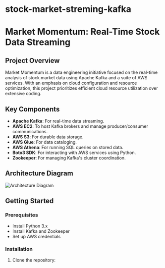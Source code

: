 # stock-market-streming-kafka

# Market Momentum: Real-Time Stock Data Streaming

## Project Overview
Market Momentum is a data engineering initiative focused on the real-time analysis of stock market data using Apache Kafka and a suite of AWS services. With an emphasis on cloud configuration and resource optimization, this project prioritizes efficient cloud resource utilization over extensive coding.

## Key Components
- **Apache Kafka**: For real-time data streaming.
- **AWS EC2**: To host Kafka brokers and manage producer/consumer communications.
- **AWS S3**: For durable data storage.
- **AWS Glue**: For data cataloging.
- **AWS Athena**: For running SQL queries on stored data.
- **Boto3 SDK**: For interacting with AWS services using Python.
- **Zookeeper**: For managing Kafka's cluster coordination.

## Architecture Diagram
![Architecture Diagram](path/to/your/image.jpg)

## Getting Started
### Prerequisites
- Install Python 3.x
- Install Kafka and Zookeeper
- Set up AWS credentials

### Installation
1. Clone the repository:
